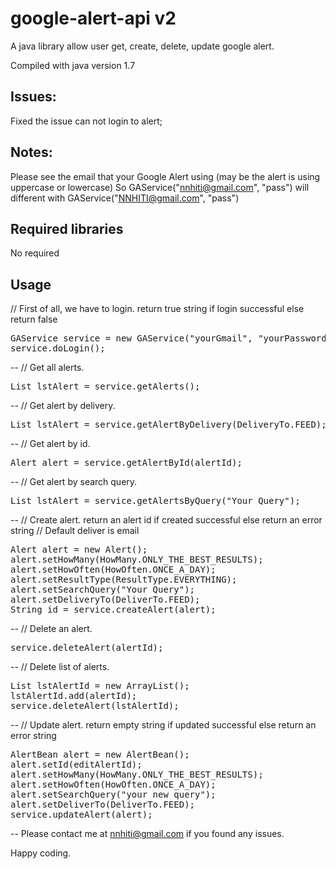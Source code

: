 google-alert-api v2
================

A java library allow user get, create, delete, update google alert.

Compiled with java version 1.7

Issues:
--

Fixed the issue can not login to alert;

Notes:
--
Please see the email that your Google Alert using (may be the alert is using uppercase or lowercase)
So GAService("nnhiti@gmail.com", "pass") will different with GAService("NNHITI@gmail.com", "pass")

Required libraries
--

No required

Usage
--

// First of all, we have to login. return true string if login successful else return false
<pre>
GAService service = new GAService("yourGmail", "yourPassword");
service.doLogin();
</pre>

--
// Get all alerts.

<pre>
List<Alert> lstAlert = service.getAlerts();
</pre>

--
// Get alert by delivery.

<pre>
List<Alert> lstAlert = service.getAlertByDelivery(DeliveryTo.FEED);
</pre>

--
// Get alert by id.

<pre>
Alert alert = service.getAlertById(alertId);
</pre>

--
// Get alert by search query.

<pre>
List<Alert> lstAlert = service.getAlertsByQuery("Your Query");
</pre>

--
// Create alert. return an alert id if created successful else return an error string
// Default deliver is email

<pre>
Alert alert = new Alert();
alert.setHowMany(HowMany.ONLY_THE_BEST_RESULTS);
alert.setHowOften(HowOften.ONCE_A_DAY);
alert.setResultType(ResultType.EVERYTHING);
alert.setSearchQuery("Your Query");
alert.setDeliveryTo(DeliverTo.FEED);
String id = service.createAlert(alert);
</pre>

--
// Delete an alert.

<pre>
service.deleteAlert(alertId);
</pre>

--
// Delete list of alerts.

<pre>
List<String> lstAlertId = new ArrayList<String>();
lstAlertId.add(alertId);
service.deleteAlert(lstAlertId);
</pre>

--
// Update alert. return empty string if updated successful else return an error string

<pre>
AlertBean alert = new AlertBean();
alert.setId(editAlertId);
alert.setHowMany(HowMany.ONLY_THE_BEST_RESULTS);
alert.setHowOften(HowOften.ONCE_A_DAY);
alert.setSearchQuery("your new query");
alert.setDeliverTo(DeliverTo.FEED);
service.updateAlert(alert);
</pre>

--
Please contact me at nnhiti@gmail.com if you found any issues.

Happy coding.
